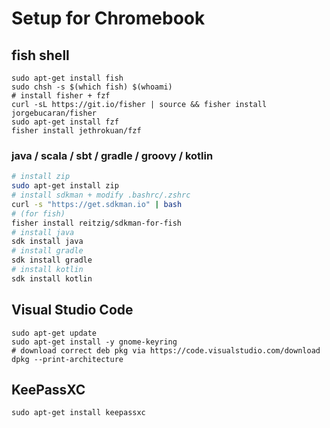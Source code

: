 # Setup for Chromebook 

## fish shell
```shell
sudo apt-get install fish
sudo chsh -s $(which fish) $(whoami)
# install fisher + fzf
curl -sL https://git.io/fisher | source && fisher install jorgebucaran/fisher
sudo apt-get install fzf
fisher install jethrokuan/fzf
```

### java / scala / sbt / gradle / groovy / kotlin
```bash
# install zip
sudo apt-get install zip
# install sdkman + modify .bashrc/.zshrc
curl -s "https://get.sdkman.io" | bash
# (for fish)
fisher install reitzig/sdkman-for-fish
# install java
sdk install java
# install gradle
sdk install gradle
# install kotlin
sdk install kotlin
```

## Visual Studio Code
```shell
sudo apt-get update
sudo apt-get install -y gnome-keyring
# download correct deb pkg via https://code.visualstudio.com/download
dpkg --print-architecture
```

## KeePassXC
```shell
sudo apt-get install keepassxc
```